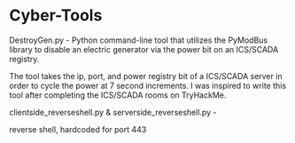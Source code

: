 # Cyber-Tools

DestroyGen.py -
Python command-line tool that utilizes the PyModBus library to disable an electric generator via the power bit on an ICS/SCADA registry. 

   The tool takes the ip, port, and power registry bit of a ICS/SCADA server in order to cycle the power at 7 second increments. 
   I was inspired to write this tool after completing the ICS/SCADA rooms on TryHackMe.


clientside_reverseshell.py & serverside_reverseshell.py - 

   reverse shell, hardcoded for port 443

